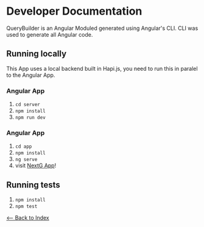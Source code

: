 # Developer Documentation

QueryBuilder is an Angular Moduled generated using Angular's CLI. CLI was used to generate all Angular code.

## Running locally

This App uses a local backend built in Hapi.js, you need to run this in paralel to the Angular App.

### Angular App
1. `cd server`
1. `npm install`
2. `npm run dev`

### Angular App
1. `cd app`
2. `npm install`
3. `ng serve`
4. visit [NextG App](http://localhost:4200)!

## Running tests
1. `npm install`
2. `npm test`


[<-- Back to Index](../README.md)